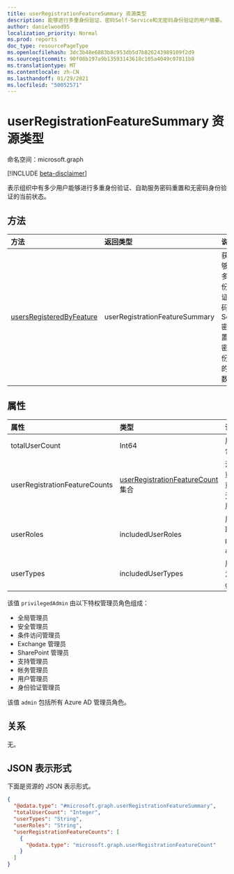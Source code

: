 ```yaml
---
title: userRegistrationFeatureSummary 资源类型
description: 能够进行多重身份验证、密码Self-Service和无密码身份验证的用户摘要。
author: danielwood95
localization_priority: Normal
ms.prod: reports
doc_type: resourcePageType
ms.openlocfilehash: 3dc3b48e6883b8c953db5d7b826243989109f2d9
ms.sourcegitcommit: 90f08b197a9b13593143618c105a4049c07811b8
ms.translationtype: MT
ms.contentlocale: zh-CN
ms.lasthandoff: 01/29/2021
ms.locfileid: "50052571"
---
```

# <a name="userregistrationfeaturesummary-resource-type"></a>userRegistrationFeatureSummary 资源类型

命名空间：microsoft.graph

[!INCLUDE [beta-disclaimer](../../includes/beta-disclaimer.md)]

表示组织中有多少用户能够进行多重身份验证、自助服务密码重置和无密码身份验证的当前状态。

## <a name="methods"></a>方法

| 方法       | 返回类型 | 说明 |
|:-------------|:------------|:------------|
| [usersRegisteredByFeature](../api/authenticationmethodsroot-usersregisteredbyfeature.md) | userRegistrationFeatureSummary | 获取能够进行多重身份验证、密码Self-Service密码重置和无密码身份验证的用户数。 |

## <a name="properties"></a>属性
|属性|类型|说明|
|:---|:---|:---|
|totalUserCount|Int64|用户帐户总数，不包括被阻止的帐户|
|userRegistrationFeatureCounts|[userRegistrationFeatureCount](../resources/userregistrationfeaturecount.md) 集合|注册或能够进行多重身份验证、密码重置Self-Service无密码身份验证的用户数量。|
|userRoles|includedUserRoles|用户角色类型。 可取值为：`all`、`privilegedAdmin`、`admin`、`user`。|
|userTypes|includedUserTypes|用户类型。 可取值为：`all`、`member`、`guest`。|

该值 `privilegedAdmin` 由以下特权管理员角色组成：

* 全局管理员
* 安全管理员
* 条件访问管理员
* Exchange 管理员
* SharePoint 管理员
* 支持管理员
* 帐务管理员
* 用户管理员
* 身份验证管理员

该值 `admin` 包括所有 Azure AD 管理员角色。 

## <a name="relationships"></a>关系
无。

## <a name="json-representation"></a>JSON 表示形式
下面是资源的 JSON 表示形式。
<!-- {
  "blockType": "resource",
  "@odata.type": "microsoft.graph.userRegistrationFeatureSummary"
}
-->
``` json
{
  "@odata.type": "#microsoft.graph.userRegistrationFeatureSummary",
  "totalUserCount": "Integer",
  "userTypes": "String",
  "userRoles": "String",
  "userRegistrationFeatureCounts": [
    {
      "@odata.type": "microsoft.graph.userRegistrationFeatureCount"
    }
  ]
}
```
